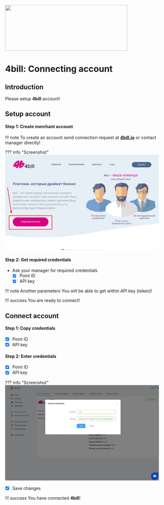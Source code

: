 <img src="https://static.openfintech.io/payment_providers/4bill/logo.svg" width="400px" height="150px">

# 4bill: Connecting account

## Introduction

Please setup **4bill** account!

## Setup account

#### Step 1: Create merchant account

!!! note
    To create an account send connection request at **[4bill.io](https://4bill.io/)** or contact manager directly!

??? info "Screenshot"
    [![Step 2](images/4bill-step1.png)](images/4bill-step1.png)

#### Step 2: Get required credentials

- Ask your manager for required credentials
    - [x] Point ID
    - [x] API key

!!! note
    Another parameters You will be able to get within API key (token)! 

!!! success
    You are ready to connect!
    
## Connect account

#### Step 1: Copy credentials

- [x] Point ID
- [x] API key

#### Step 2: Enter credentials

- [x] Point ID
- [x] API key

??? info "Screenshot"
    [![Step 2](images/4bill-step_connect.png)](images/4bill-step_connect.png)
    
- [x] Save changes

!!! success
    You have connected **4bill**!